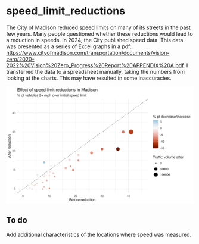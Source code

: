 # speed_limit_reductions
The City of Madison reduced speed limits on many of its streets in the past few years. Many people questioned whether these reductions would lead to a reduction in speeds. In 2024, the City published speed data. This data was presented as a series of Excel graphs in a pdf: https://www.cityofmadison.com/transportation/documents/vision-zero/2020-2022%20Vision%20Zero_Progress%20Report%20APPENDIX%20A.pdf. I transferred the data to a spreadsheet manually, taking the numbers from looking at the charts. This may have resulted in some inaccuracies.

![Before/after chart](output/speed_chart.png)

## To do
Add additional characteristics of the locations where speed was measured.
